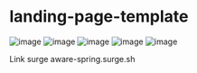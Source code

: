 # landing-page-template
![image](https://user-images.githubusercontent.com/93096599/150694652-6bc8edae-8c42-4901-9dc8-0820d5a32105.png)
![image](https://user-images.githubusercontent.com/93096599/150694657-c84a30c9-1875-4b64-a111-ae5821f5a441.png)
![image](https://user-images.githubusercontent.com/93096599/150694663-dc654637-9a83-40e0-b010-a3100daecb19.png)
![image](https://user-images.githubusercontent.com/93096599/150694668-adb225c8-1ccb-4011-a683-80aac65240fa.png)
![image](https://user-images.githubusercontent.com/93096599/150694675-f7a7b95d-cb59-4b1e-b25c-ac6d15dc0c3b.png)

Link  surge 
aware-spring.surge.sh
